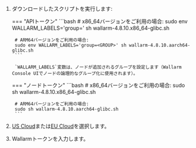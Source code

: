 1. ダウンロードしたスクリプトを実行します:

    === "APIトークン"
        ```bash
        # x86_64バージョンをご利用の場合:
        sudo env WALLARM_LABELS='group=<GROUP>' sh wallarm-4.8.10.x86_64-glibc.sh

        # ARM64バージョンをご利用の場合:
        sudo env WALLARM_LABELS='group=<GROUP>' sh wallarm-4.8.10.aarch64-glibc.sh
        ```        

        `WALLARM_LABELS`変数は、ノードが追加されるグループを設定します（Wallarm Console UIでノードの論理的なグループ化に使用されます）。

    === "ノードトークン"
        ```bash
        # x86_64バージョンをご利用の場合:
        sudo sh wallarm-4.8.10.x86_64-glibc.sh

        # ARM64バージョンをご利用の場合:
        sudo sh wallarm-4.8.10.aarch64-glibc.sh
        ```

1. [US Cloud](https://us1.my.wallarm.com/)または[EU Cloud](https://my.wallarm.com/)を選択します。
1. Wallarmトークンを入力します。